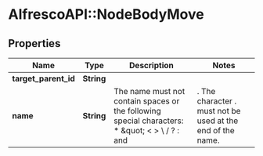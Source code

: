 # AlfrescoAPI::NodeBodyMove

## Properties
Name | Type | Description | Notes
------------ | ------------- | ------------- | -------------
**target_parent_id** | **String** |  | 
**name** | **String** | The name must not contain spaces or the following special characters: * \&quot; &lt; &gt; \\ / ? : and |. The character . must not be used at the end of the name.  | [optional] 


